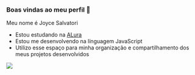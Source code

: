 ### Boas vindas ao meu perfil  🙋

Meu nome é Joyce Salvatori

- Estou estudando na [ALura](https://www.alura.com.br)
- Estou me desenvolvendo na línguagem JavaScript
- Utilizo esse espaço para minha organização e compartilhamento dos meus projetos desenvolvidos

![]( https://media.tenor.com/rUHW0s5ozZoAAAAC/bakugo-mha.gif)

